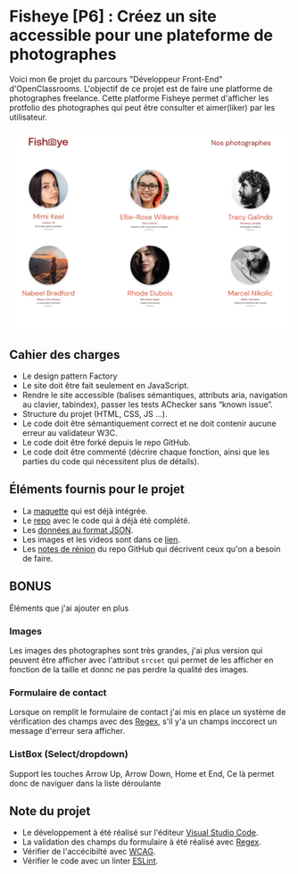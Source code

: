 # Fisheye [P6] : Créez un site accessible pour une plateforme de photographes


Voici mon 6e projet du parcours "Développeur Front-End" d'OpenClassrooms. L'objectif de ce projet est de faire une platforme de photographes freelance.
Cette platforme Fisheye permet d'afficher les protfolio des photographes qui peut être consulter et aimer(liker) par les utilisateur.

![Maquette de GameOn](https://raw.githubusercontent.com/MasterCodeDevelop/MohamedaliElhamech_P6_11102022/main/project/capture.png)

## Cahier des charges
- Le design pattern Factory
- Le site doit être fait seulement en JavaScript.
- Rendre le site accessible (balises sémantiques, attributs aria,   navigation au clavier, tabindex), passer les tests AChecker sans “known issue”.
- Structure du projet (HTML, CSS, JS ...).
- Le code doit être sémantiquement correct et ne doit contenir aucune erreur au validateur W3C.
- Le code doit être forké depuis le repo GitHub.
- Le code doit être commenté (décrire chaque fonction, ainsi que les parties du code qui nécessitent plus de détails).


## Éléments fournis pour le projet
- La [maquette](https://www.figma.com/file/Q3yNeD7WTK9QHDldg9vaRl/UI-Design-FishEye-FR?node-id=0%3A1) qui est déjà intégrée.
- Le [repo](https://github.com/OpenClassrooms-Student-Center/Front-End-Fisheye) avec le code qui à déjà été complété.
- Les [données au format JSON](https://github.com/OpenClassrooms-Student-Center/Front-End-Fisheye/blob/main/data/photographers.json).
- Les images et les videos sont dans ce [lien](https://s3-eu-west-1.amazonaws.com/course.oc-static.com/projects/Front-End+V2/P5+Javascript+%26+Accessibility/FishEye_Photos.zip).
- Les [notes de rénion](https://course.oc-static.com/projects/Front-End+V2/P5+Javascript+%26+Accessibility/Notes+de+reunion.pdf) du repo GitHub qui décrivent ceux qu'on a besoin de faire. 

## BONUS
Éléments que j'ai ajouter en plus

### Images 
Les images des photographes sont très grandes, j'ai plus version qui peuvent être afficher avec l'attribut `srcset` qui permet de les afficher en fonction de la taille et donnc ne pas perdre la qualité des images.

### Formulaire de contact
Lorsque on remplit le formulaire de contact j'ai mis en place un système de vérification des champs avec des [Regex](https://developer.mozilla.org/en-US/docs/Web/JavaScript/Guide/Regular_Expressions), s'il y'a un champs inccorect un message d'erreur sera afficher.

### ListBox (Select/dropdown)
Support les touches Arrow Up, Arrow Down, Home et End, Ce là permet donc de naviguer dans la liste déroulante

## Note du projet
- Le développement à été réalisé sur l'éditeur [Visual Studio Code](https://code.visualstudio.com/).
- La validation des champs du formulaire à été réalisé avec [Regex](https://developer.mozilla.org/en-US/docs/Web/JavaScript/Guide/Regular_Expressions).
-  Vérifier de l'accécibilté avec [WCAG](https://www.w3.org/WAI/standards-guidelines/wcag/).
-  Vérifier le code avec un linter [ESLint](https://www.synbioz.com/blog/tech/un-code-js-impeccable-grace-a-eslint).